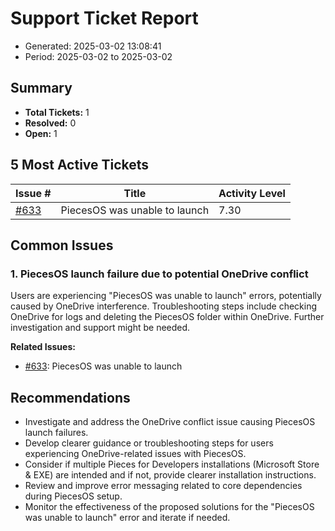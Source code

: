 # Support Ticket Report
- Generated: 2025-03-02 13:08:41
- Period: 2025-03-02 to 2025-03-02

## Summary
- **Total Tickets:** 1
- **Resolved:** 0
- **Open:** 1

## 5 Most Active Tickets
| Issue # | Title | Activity Level |
|---------|-------|----------------|
| [#633](https://github.com/pieces-app/support/issues/633) | PiecesOS was unable to launch | 7.30 |

## Common Issues
### 1. PiecesOS launch failure due to potential OneDrive conflict
Users are experiencing "PiecesOS was unable to launch" errors, potentially caused by OneDrive interference. Troubleshooting steps include checking OneDrive for logs and deleting the PiecesOS folder within OneDrive. Further investigation and support might be needed.

**Related Issues:**
- [#633](https://github.com/pieces-app/support/issues/633): PiecesOS was unable to launch


## Recommendations
- Investigate and address the OneDrive conflict issue causing PiecesOS launch failures.
- Develop clearer guidance or troubleshooting steps for users experiencing OneDrive-related issues with PiecesOS.
- Consider if multiple Pieces for Developers installations (Microsoft Store & EXE) are intended and if not, provide clearer installation instructions.
- Review and improve error messaging related to core dependencies during PiecesOS setup.
- Monitor the effectiveness of the proposed solutions for the "PiecesOS was unable to launch" error and iterate if needed.
